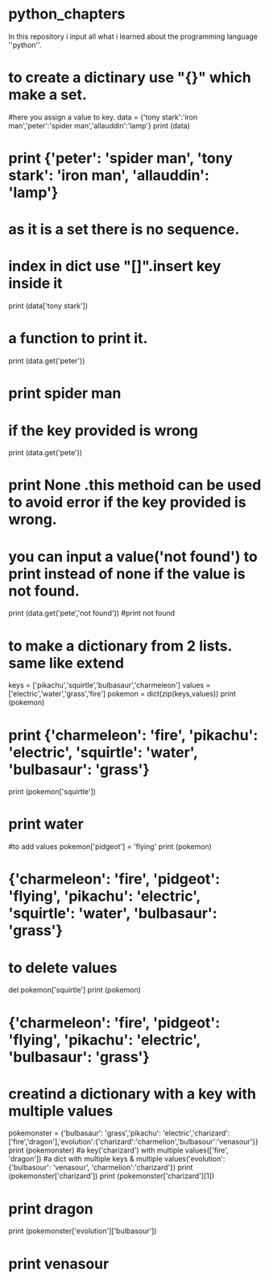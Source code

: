 # python_chapters
In this repository i input all what i learned about the programming language ''python''.

# to create a dictinary use "{}" which make a set.
#here you assign a value to key.
data = {'tony stark':'iron man','peter':'spider man','allauddin':'lamp'}
print (data)
# print {'peter': 'spider man', 'tony stark': 'iron man', 'allauddin': 'lamp'}
# as it is a set there is no sequence.

# index in dict use "[]".insert key inside it
print (data['tony stark'])
# a function to print it.
print (data.get('peter'))
# print spider man
# if the key provided is wrong
print (data.get('pete'))
# print None .this methoid can be used to avoid error if the key provided is wrong.
# you can input a value('not found') to print instead of none if the value is not found.
print (data.get('pete','not found'))
#print not found

# to make a dictionary from 2 lists. same like extend
keys = ['pikachu','squirtle','bulbasaur','charmeleon']
values = ['electric','water','grass','fire']
pokemon = dict(zip(keys,values))
print (pokemon)
# print {'charmeleon': 'fire', 'pikachu': 'electric', 'squirtle': 'water', 'bulbasaur': 'grass'}
print (pokemon['squirtle'])
# print water

#to add values
pokemon['pidgeot'] = 'flying'
print (pokemon)
# {'charmeleon': 'fire', 'pidgeot': 'flying', 'pikachu': 'electric', 'squirtle': 'water', 'bulbasaur': 'grass'}

# to delete values
del  pokemon['squirtle']
print (pokemon)
# {'charmeleon': 'fire', 'pidgeot': 'flying', 'pikachu': 'electric', 'bulbasaur': 'grass'}

# creatind a dictionary with a key with multiple values
pokemonster = {'bulbasaur': 'grass','pikachu': 'electric','charizard':['fire','dragon'],'evolution':{'charizard':'charmelion','bulbasour':'venasour'}}
print (pokemonster)
#a key('charizard') with multiple values(['fire', 'dragon'])
#a dict with multiple keys & multiple values('evolution': {'bulbasour': 'venasour', 'charmelion':'charizard'})
print (pokemonster['charizard'])
print (pokemonster['charizard'][1])
# print dragon
print (pokemonster['evolution']['bulbasour'])
# print venasour

